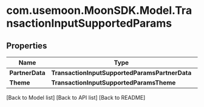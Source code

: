 # com.usemoon.MoonSDK.Model.TransactionInputSupportedParams

## Properties

| Name            | Type                                           | Description | Notes |
| --------------- | ---------------------------------------------- | ----------- | ----- |
| **PartnerData** | **TransactionInputSupportedParamsPartnerData** |             |       |
| **Theme**       | **TransactionInputSupportedParamsTheme**       |             |       |

\[Back to Model list] \[Back to API list] \[Back to README]
